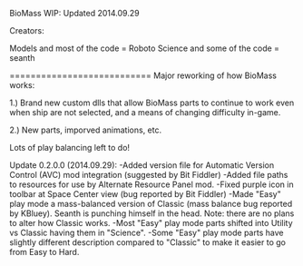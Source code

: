 BioMass WIP: Updated 2014.09.29

Creators:

Models and most of the code = Roboto
Science and some of the code = seanth



===========================
Major reworking of how BioMass works:

1.) Brand new custom dlls that allow BioMass parts to continue to work even when ship are not selected, and a means of changing difficulty in-game.

2.) New parts, imporved animations, etc.

Lots of play balancing left to do!

Update 0.2.0.0 (2014.09.29):
	-Added version file for Automatic Version Control (AVC) mod integration (suggested by Bit Fiddler)
	-Added file paths to resources for use by Alternate Resource Panel mod.
	-Fixed purple icon in toolbar at Space Center view (bug reported by Bit Fiddler)
	-Made "Easy" play mode a mass-balanced version of Classic (mass balance bug reported by KBluey). Seanth is punching himself in the head. Note: there are no plans to alter how Classic works.
	-Most "Easy" play mode parts shifted into Utility vs Classic having them in "Science".
	-Some "Easy" play mode parts have slightly different description compared to "Classic" to make it easier to go from Easy to Hard.